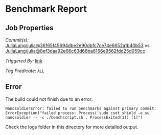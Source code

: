 # Benchmark Report

## Job Properties

*Commit(s):* [JuliaLang/julia@36f65f45694dbe2e90dbfc7ce74e6652a1b40b53](https://github.com/JuliaLang/julia/commit/36f65f45694dbe2e90dbfc7ce74e6652a1b40b53) vs [JuliaLang/julia@8ef3daa92e66c63d68ba8166e9562fdd25d059cc](https://github.com/JuliaLang/julia/commit/8ef3daa92e66c63d68ba8166e9562fdd25d059cc)

*Triggered By:* [link](https://github.com/JuliaLang/julia/pull/19449#issuecomment-269426013)

*Tag Predicate:* `ALL`

## Error

The build could not finish due to an error:

```
NanosoldierError: failed to run benchmarks against primary commit: ErrorException("failed process: Process(`sudo cset shield -e su nanosoldier -- -c ./benchscript.sh`, ProcessExited(1)) [1]")
```

Check the logs folder in this directory for more detailed output.

